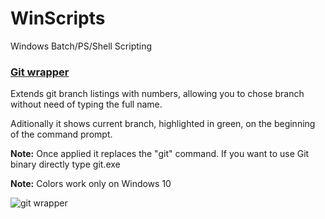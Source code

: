 # WinScripts
Windows Batch/PS/Shell Scripting


### [Git wrapper](https://github.com/maxwroc/WinScripts/blob/master/batch/git-wrapper.bat)
Extends git branch listings with numbers, allowing you to chose branch without need of typing the full name. 

Aditionally it shows current branch, highlighted in green, on the beginning of the command prompt.

**Note:** Once applied it replaces the "git" command. If you want to use Git binary directly type git.exe

**Note:** Colors work only on Windows 10

![git wrapper](https://github.com/maxwroc/WinScripts/blob/master/batch/git-wrapper.png)
